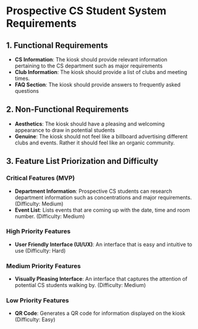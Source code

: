 # Prospective CS Student System Requirements

## 1. Functional Requirements
- **CS Information**: The kiosk should provide relevant information pertaining to the CS department such as major requirements
- **Club Information**: The kiosk should provide a list of clubs and meeting times.
- **FAQ Section**: The kiosk should provide answers to frequently asked questions

## 2. Non-Functional Requirements
- **Aesthetics**: The kiosk should have a pleasing and welcoming appearance to draw in potential students
- **Genuine**: The kiosk should not feel like a billboard advertising different clubs and events. Rather it should feel like an organic community. 

## 3. Feature List Priorization and Difficulty

### Critical Features (MVP)
- **Department Information**: Prospective CS students can research department information such as concentrations and major requirements. (Difficulty: Medium)
- **Event List**: Lists events that are coming up with the date, time and room number. (Difficulty: Medium)

### High Priority Features
- **User Friendly Interface (UI/UX)**: An interface that is easy and intuitive to use (Difficulty: Hard)

### Medium Priority Features
- **Visually Pleasing Interface**: An interface that captures the attention of potential CS students walking by. (Difficulty: Medium)

### Low Priority Features
- **QR Code**: Generates a QR code for information displayed on the kiosk (Difficulty: Easy)
